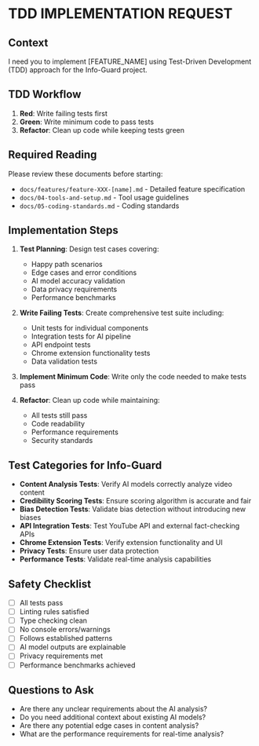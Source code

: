 # TDD IMPLEMENTATION REQUEST

## Context
I need you to implement [FEATURE_NAME] using Test-Driven Development (TDD) approach for the Info-Guard project.

## TDD Workflow
1. **Red**: Write failing tests first
2. **Green**: Write minimum code to pass tests
3. **Refactor**: Clean up code while keeping tests green

## Required Reading
Please review these documents before starting:
- `docs/features/feature-XXX-[name].md` - Detailed feature specification
- `docs/04-tools-and-setup.md` - Tool usage guidelines
- `docs/05-coding-standards.md` - Coding standards

## Implementation Steps
1. **Test Planning**: Design test cases covering:
   - Happy path scenarios
   - Edge cases and error conditions
   - AI model accuracy validation
   - Data privacy requirements
   - Performance benchmarks

2. **Write Failing Tests**: Create comprehensive test suite including:
   - Unit tests for individual components
   - Integration tests for AI pipeline
   - API endpoint tests
   - Chrome extension functionality tests
   - Data validation tests

3. **Implement Minimum Code**: Write only the code needed to make tests pass

4. **Refactor**: Clean up code while maintaining:
   - All tests still pass
   - Code readability
   - Performance requirements
   - Security standards

## Test Categories for Info-Guard
- **Content Analysis Tests**: Verify AI models correctly analyze video content
- **Credibility Scoring Tests**: Ensure scoring algorithm is accurate and fair
- **Bias Detection Tests**: Validate bias detection without introducing new biases
- **API Integration Tests**: Test YouTube API and external fact-checking APIs
- **Chrome Extension Tests**: Verify extension functionality and UI
- **Privacy Tests**: Ensure user data protection
- **Performance Tests**: Validate real-time analysis capabilities

## Safety Checklist
- [ ] All tests pass
- [ ] Linting rules satisfied
- [ ] Type checking clean
- [ ] No console errors/warnings
- [ ] Follows established patterns
- [ ] AI model outputs are explainable
- [ ] Privacy requirements met
- [ ] Performance benchmarks achieved

## Questions to Ask
- Are there any unclear requirements about the AI analysis?
- Do you need additional context about existing AI models?
- Are there any potential edge cases in content analysis?
- What are the performance requirements for real-time analysis? 